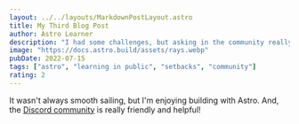 ```yaml
---
layout: ../../layouts/MarkdownPostLayout.astro
title: My Third Blog Post
author: Astro Learner
description: "I had some challenges, but asking in the community really helped!"
image: "https://docs.astro.build/assets/rays.webp"
pubDate: 2022-07-15
tags: ["astro", "learning in public", "setbacks", "community"]
rating: 2
---
```

It wasn't always smooth sailing, but I'm enjoying building with Astro. And, the [Discord community](https://astro.build/chat) is really friendly and helpful!
